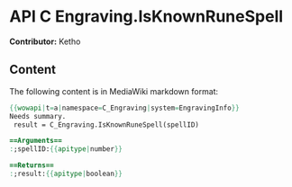 # API C Engraving.IsKnownRuneSpell

**Contributor:** Ketho

## Content

The following content is in MediaWiki markdown format:

```mediawiki
{{wowapi|t=a|namespace=C_Engraving|system=EngravingInfo}}
Needs summary.
 result = C_Engraving.IsKnownRuneSpell(spellID)

==Arguments==
:;spellID:{{apitype|number}}

==Returns==
:;result:{{apitype|boolean}}
```